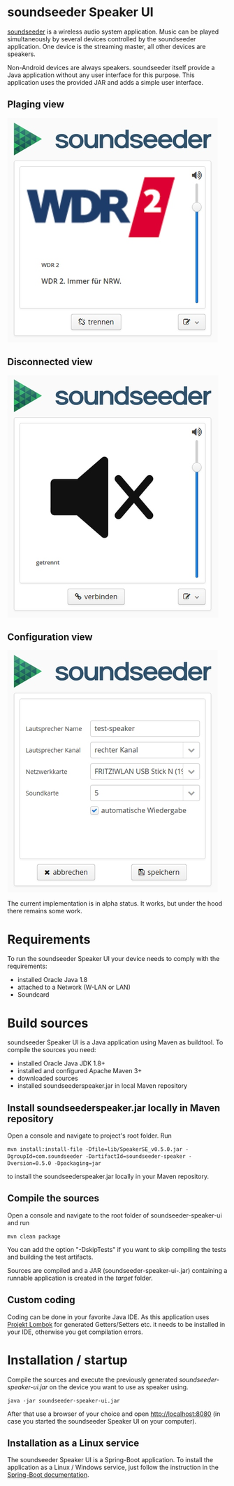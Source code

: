 # soundseeder Speaker UI

[soundseeder](http://soundseeder.com/) is a wireless audio system application. Music can be played simultaneously by several devices controlled by the soundseeder application. One device is the streaming master, all other devices are speakers.

Non-Android devices are always speakers. soundseeder itself provide a Java application without any user interface for this purpose. This application uses the provided JAR and adds a simple user interface.

## Plaging view
![playing view](documentation/images/playing.jpg)

## Disconnected view
![disconnected view](documentation/images/disconnected.jpg)

## Configuration view
![config view](documentation/images/config.jpg)

The current implementation is in alpha status. It works, but under the hood there remains some work.

# Requirements

To run the soundseeder Speaker UI your device needs to comply with the requirements:

- installed Oracle Java 1.8
- attached to a Network (W-LAN or LAN)
- Soundcard

# Build sources

soundseeder Speaker UI is a Java application using Maven as buildtool. To compile the sources you need:

- installed Oracle Java JDK 1.8+
- installed and configured Apache Maven 3+
- downloaded sources
- installed soundseederspeaker.jar in local Maven repository

## Install soundseederspeaker.jar locally in Maven repository

Open a console and navigate to project's root folder. Run

```
mvn install:install-file -Dfile=lib/SpeakerSE_v0.5.0.jar -DgroupId=com.soundseeder -DartifactId=soundseeder-speaker -Dversion=0.5.0 -Dpackaging=jar
```

to install the soundseederspeaker.jar locally in your Maven repository.

## Compile the sources

Open a console and navigate to the root folder of soundseeder-speaker-ui and run

```
mvn clean package
```

You can add the option "-DskipTests" if you want to skip compiling the tests and building the test artifacts.

Sources are compiled and a JAR (soundseeder-speaker-ui-<VERSION>.jar) containing a runnable application is created in the _target_ folder.

## Custom coding

Coding can be done in your favorite Java IDE. As this application uses [Projekt Lombok](https://projectlombok.org/) for generated Getters/Setters etc. it needs to be installed in your IDE, otherwise you get compilation errors.  

# Installation / startup 

Compile the sources and execute the previously generated _soundseeder-speaker-ui.jar_ on the device you want to use as speaker using.

```
java -jar soundseeder-speaker-ui.jar
```

After that use a browser of your choice and open [http://localhost:8080](http://localhost:8080) (in case you started the soundseeder Speaker UI on your computer).

## Installation as a Linux service

The soundseeder Speaker UI is a Spring-Boot application. To install the application as a Linux / Windows service, just follow the instruction in the [Spring-Boot documentation](https://docs.spring.io/spring-boot/docs/1.3.1.RELEASE/reference/html/deployment-install.html).